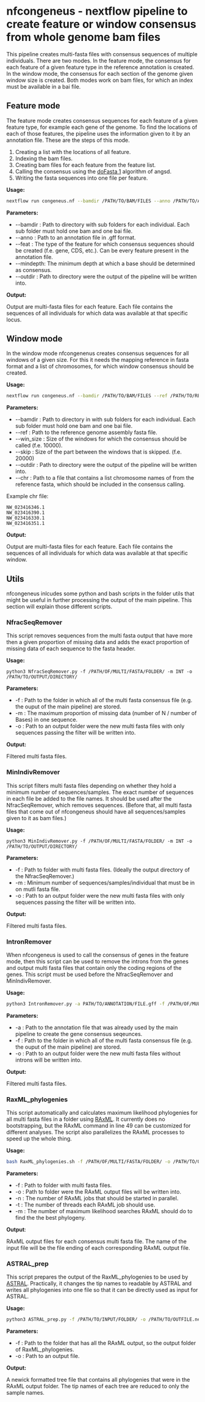 # nfcongeneus - nextflow pipeline to create feature or window consensus from whole genome bam files

This pipeline creates multi-fasta files with consensus sequences of multiple individuals. There are two modes. In the feature mode, the consensus for each feature of a given feature type in the reference annotation is created. In the window mode, the consensus for each section of the genome given window size is created. Both modes work on bam files, for which an index must be available in a bai file.

## Feature mode

The feature mode creates consensus sequences for each feature of a given feature type, for example each gene of the genome. To find the locations of each of those features, the pipeline uses the information given to it by an annotation file. These are the steps of this mode.

1. Creating a list with the locations of all feature.
2. Indexing the bam files.
3. Creating bam files for each feature from the feature list.
4. Calling the consensus using the [doFasta 1](http://www.popgen.dk/angsd/index.php/Fasta) algorithm of angsd.
5. Writing the fasta sequences into one file per feature.

**Usage:**

```bash
nextflow run congeneus.nf --bamdir /PATH/TO/BAM/FILES --anno /PATH/TO/ANNOTATION/FILE --feat feat --outdir /PATH/TO/OUTPUT/DIR/ --mindepth INT
```

**Parameters:**

* --bamdir : Path to directory with sub folders for each individual. Each sub folder must hold one bam and one bai file.
* --anno : Path to an annotation file in .gff format.
* --feat : The type of the feature for which consensus sequences should be created (f.e. gene, CDS, etc.). Can be every feature present in the annotation file.
* --mindepth: The minimum depth at which a base should be determined as consensus.
* --outdir : Path to directory were the output of the pipeline will be written into.

**Output:**

Output are multi-fasta files for each feature. Each file contains the sequences of all individuals for which data was available at that specific locus.

## Window mode

In the window mode nfcongenenus creates consensus sequences for all windows of a given size. For this it needs the mapping reference in fasta format and a list of chromosomes, for which window consensus should be created.

**Usage:**

```bash
nextflow run congeneus.nf --bamdir /PATH/TO/BAM/FILES --ref /PATH/TO/REFERENCE/FILE --win_size INT --outdir /PATH/TO/OUTPUT/DIR/ --mindepth INT
```

**Parameters:**

* --bamdir : Path to directory in with sub folders for each individual. Each sub folder must hold one bam and one bai file.
* --ref : Path to the reference genome assembly fasta file.
* --win_size : Size of the windows for which the consensus should be called (f.e. 10000).
* --skip : Size of the part between the windows that is skipped. (f.e. 20000)
* --outdir : Path to directory were the output of the pipeline will be written into.
* --chr :  Path to a file that contains a list chromosome names of from the reference fasta, which should be included in the consensus calling.

Example chr file:

```text
NW_023416346.1
NW_023416390.1
NW_023416330.1
NW_023416351.1
```

**Output:**

Output are multi-fasta files for each feature. Each file contains the sequences of all individuals for which data was available at that specific window.

## Utils

nfcongeneus inlcudes some python and bash scripts in the folder utils that might be useful in further processing the output of the main pipeline. This section will explain those different scripts. 

### NfracSeqRemover

This script removes sequences from the multi fasta output that have more then a given proportion of missing data and adds the exact proportion of missing data of each sequence to the fasta header.

**Usage:**

```bas
python3 NfracSeqRemover.py -f /PATH/OF/MULTI/FASTA/FOLDER/ -m INT -o /PATH/TO/OUTPUT/DIRECTORY/
```

**Parameters:**

* -f : Path to the folder in which all of the multi fasta consensus file (e.g. the ouput of the main pipeline) are stored. 
* -m : The maximum proportion of missing data (number of N / number of Bases) in one sequence. 
* -o : Path to an output folder were the new multi fasta files with only sequences passing the filter will be written into. 

**Output:**

Filtered multi fasta files. 

### MinIndivRemover

This script filters multi fasta files depending on whether they hold a minimum number of sequences/samples. The exact number of sequences in each file be added to the file names. It should be used after the NfracSeqRemover, which removes sequences. (Before that, all multi fasta files that come out of nfcongeneus should have all sequences/samples given to it as bam files.) 

**Usage:**

```bas
python3 MinIndivRemover.py -f /PATH/OF/MULTI/FASTA/FOLDER/ -m INT -o /PATH/TO/OUTPUT/DIRECTORY/
```

**Parameters:**

* -f : Path to folder with multi fasta files. (Ideally the output directory of the NfracSeqRemover.)
* -m : Minimum number of sequences/samples/individual that must be in on mutli fasta file. 
* -o : Path to an output folder were the new multi fasta files with only sequences passing the filter will be written into. 

**Output:**

Filtered multi fasta files. 

### IntronRemover

When nfcongeneus is used to call the consensus of genes in the feature mode, then this script can be used to remove the introns from the genes and output multi fasta files that contain only the coding regions of the genes. This script must be used before the NfracSeqRemover and MinIndivRemover.

**Usage:**

```bash
python3 IntronRemover.py -a PATH/TO/ANNOTATION/FILE.gff -f /PATH/OF/MULTI/FASTA/FOLDER/ -o /PATH/TO/OUTPUT/DIRECTORY/
```

**Parameters:**

* -a : Path to the annotation file that was already used by the main pipeline to create the gene consensus seqeunces. 
* -f : Path to the folder in which all of the multi fasta consensus file (e.g. the ouput of the main pipeline) are stored. 
* -o : Path to an output folder were the new multi fasta files without introns will be written into. 

**Output:**

Filtered multi fasta files. 

### RaxML_phylogenies

This script automatically and calculates maximum likelihood phylogenies for all multi fasta files in a folder using [RAxML](https://cme.h-its.org/exelixis/web/software/raxml/). It currently does no bootstrapping, but the RAxML command in line 49 can be customized for different analyses. The script also parallelizes the RAxML processes to speed up the whole thing.  

**Usage:**

```bash
bash RaxML_phylogenies.sh -f /PATH/OF/MULTI/FASTA/FOLDER/ -o /PATH/TO/OUTPUT/DIRECTORY/ -n INT -t INT -m INT
```

**Parameters:**

* -f : Path to folder with multi fasta files.
* -o : Path to folder were the RAxML output files will be written into. 
* -n : The number of RAxML jobs that should be started in parallel. 
* -t : The number of threads each RAxML job should use. 
* -m : The number of maximum likelihood searches RAxML should do to find the the best phylogeny. 

**Output**:

RAxML output files for each consensus multi fasta file. The name of the input file will be the file ending of each corresponding RAxML output file.

### ASTRAL_prep

This script prepares the output of the RaxML_phylogenies to be used by [ASTRAL](https://github.com/smirarab/ASTRAL). Practically, it changes the tip names to readable by ASTRAL and writes all phylogenies into one file so that it can be directly used as input for ASTRAL. 

**Usage:**

```bash
python3 ASTRAL_prep.py -f /PATH/TO/INPUT/FOLDER/ -o /PATH/TO/OUTFILE.new
```

**Parameters:**

+ -f : Path to the folder that has all the RAxML output, so the output folder of RaxML_phylogenies. 
+ -o : Path to an output file.

**Output:**

A newick formatted tree file that contains all phylogenies that were in the RAxML output folder. The tip names of each tree are reduced to only the sample names. 

